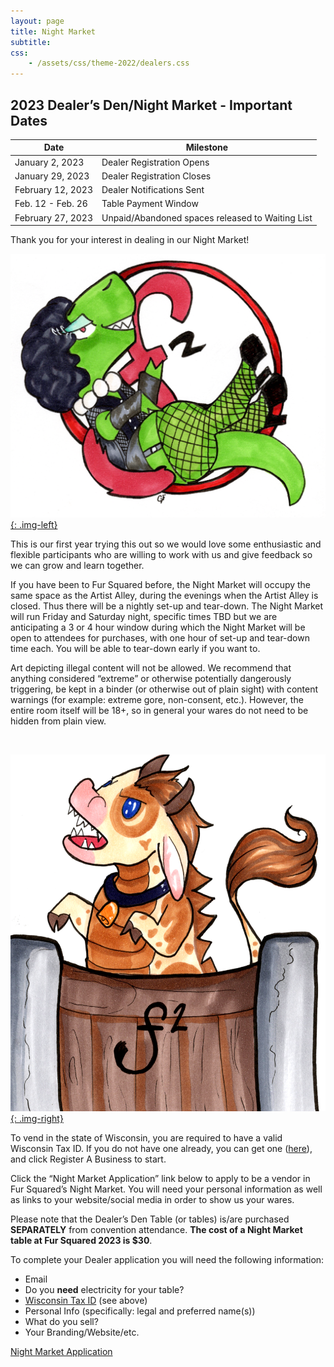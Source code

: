 ```yaml
---
layout: page
title: Night Market
subtitle:
css:
    - /assets/css/theme-2022/dealers.css
---
```


## 2023 Dealer’s Den/Night Market - Important Dates

| Date | Milestone |
| --- | --- |
| January 2, 2023 | Dealer Registration Opens |
| January 29, 2023 | Dealer Registration Closes |
| February 12, 2023 | Dealer Notifications Sent |
| Feb. 12 - Feb. 26 | Table Payment Window |
| February 27, 2023 | Unpaid/Abandoned spaces released to Waiting List |

Thank you for your interest in dealing in our Night Market!

[![Adult Dealers Mascot by GotherineFoxx](/assets/img/theme-2023/adult_dealers_dino.png){: .img-left}](/assets/img/theme-2023/adult_dealers_dino.png)

This is our first year trying this out so we would love some enthusiastic and flexible participants who are willing to work with us and give feedback so we can grow and learn together.

If you have been to Fur Squared before, the Night Market will occupy the same space as the Artist Alley, during the evenings when the Artist Alley is closed. Thus there will be a nightly set-up and tear-down. The Night Market will run Friday and Saturday night, specific times TBD but we are anticipating a 3 or 4 hour window during which the Night Market will be open to attendees for purchases, with one hour of set-up and tear-down time each. You will be able to tear-down early if you want to.

Art depicting illegal content will not be allowed. We recommend that anything considered “extreme” or otherwise potentially dangerously triggering, be kept in a binder (or otherwise out of plain sight) with content warnings (for example: extreme gore, non-consent, etc.). However, the entire room itself will be 18+, so in general your wares do not need to be hidden from plain view.

&nbsp;

[![Allikuja dinosaur illustration by GotherineFoxx](/assets/img/theme-2023/allikuja.png){: .img-right}](/assets/img/theme-2023/allikuja.png)

To vend in the state of Wisconsin, you are required to have a valid Wisconsin Tax ID. If you do not have one already, you can get one ([here](https://tap.revenue.wi.gov/mta/_/#0)), and click Register A Business to start.

Click the “Night Market Application” link below to apply to be a vendor in Fur Squared’s Night Market. You will need your personal information as well as links to your website/social media in order to show us your wares.

Please note that the Dealer’s Den Table (or tables) is/are purchased **SEPARATELY** from convention attendance. **The cost of a Night Market table at Fur Squared 2023 is $30**.

To complete your Dealer application you will need the following information:
* Email
* Do you **need** electricity for your table?
* [Wisconsin Tax ID](https://tap.revenue.wi.gov/mta/_/#0) (see above)
* Personal Info (specifically: legal and preferred name(s))
* What do you sell?
* Your Branding/Website/etc.

[Night Market Application](https://docs.google.com/forms/d/e/1FAIpQLScppqrms2LoMKsoRDMJz216qS08fOQm_Anm2c2FyjBY2CCZbw/viewform)

